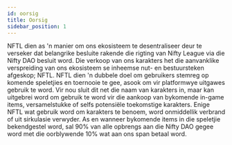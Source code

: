 ```yaml
---
id: oorsig
title: Oorsig
sidebar_position: 1
---
```


NFTL dien as 'n manier om ons ekosisteem te desentraliseer deur te verseker dat belangrike besluite rakende die rigting van Nifty League via die Nifty DAO besluit word. Die verkoop van ons karakters het die aanvanklike verspreiding van ons ekosisteem se inheemse nut- en bestuursteken afgeskop; NFTL. NFTL dien 'n dubbele doel om gebruikers stemreg op komende speletjies en toernooie te gee, asook om vir platformwye uitgawes gebruik te word. Vir nou sluit dit net die naam van karakters in, maar kan uitgebrei word om gebruik te word vir die aankoop van bykomende in-game items, versamelstukke of selfs potensiële toekomstige karakters. Enige NFTL wat gebruik word om karakters te benoem, word onmiddellik verbrand of uit sirkulasie verwyder. As en wanneer bykomende items in die speletjie bekendgestel word, sal 90% van alle opbrengs aan die Nifty DAO gegee word met die oorblywende 10% wat aan ons span betaal word.
